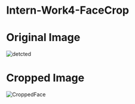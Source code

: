 # Intern-Work4-FaceCrop
# Original Image

![detcted](https://user-images.githubusercontent.com/33606081/110793659-efc72880-8285-11eb-9006-c76ecb9e882d.jpg)

# Cropped Image

![CroppedFace](https://user-images.githubusercontent.com/33606081/110793674-f5247300-8285-11eb-9dbe-e3b7ebe482f3.jpg)
